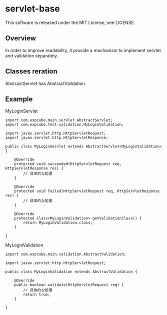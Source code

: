 # servlet-base
This software is released under the MIT License, see LICENSE.
## Overview
In order to improve readability, it provide a mechanism to implement servlet and validation separately.
## Classes reration
AbstractServlet has AbstractValidation.
## Example
MyLoginServlet
~~~
import com.expcube.main.servlet.AbstractServlet;
import com.expcube.test.validation.MyLoginValidation;

import javax.servlet.http.HttpServletRequest;
import javax.servlet.http.HttpServletResponse;

public class MyLoginServlet extends AbstractServlet<MyLoginValidation> {

    @Override
    protected void succeeded(HttpServletRequest req, HttpServletResponse res) {
        // 具体的な処理
    }

    @Override
    protected void failed(HttpServletRequest req, HttpServletResponse res) {
        // 具体的な処理
    }

    @Override
    protected Class<MyLoginValidation> getValidationClass() {
        return MyLoginValidation.class;
    }

}
~~~

MyLoginValidation
~~~
import com.expcube.main.validation.AbstractValidation;

import javax.servlet.http.HttpServletRequest;

public class MyLoginValidation extends AbstractValidation {

    @Override
    public boolean validate(HttpServletRequest req) {
        // 具体的な処理
        return true;
    }

}
~~~
